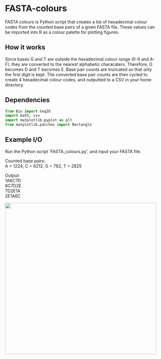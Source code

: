 # FASTA-colours
FASTA colours is Python script that creates a list of hexadecimal colour codes from the counted base pairs of a given FASTA file. These values can be imported into R as a colour palette for plotting figures.  
  
## How it works  
Since bases G and T are outside the hexadecimal colour range (0-9 and A-F), they are converted to the nearest alphabetic characaters. Therefore, G becomes D and T becomes E. Base pair counts are truncated so that only the first digit is kept. The converted base pair counts are then cycled to create 4 hexadecimal colour codes, and outputted to a CSV in your home directory. 

## Dependencies  
```python
from Bio import SeqIO
import math, csv
import matplotlib.pyplot as plt
from matplotlib.patches import Rectangle
```  

## Example I/O  
Run the Python script 'FASTA_colours.py', and input your FASTA file.  
  
Counted base pairs:  
A = 1224, C = 6212, G = 782, T = 2825  
  
Output:  
1A6C7D  
6C7D2E  
7D2E1A  
2E1A6C  
  
<img align="left" src="https://raw.githubusercontent.com/alexpinch/FASTA-colours/main/example_data/example_palette.png" width=500/>  
